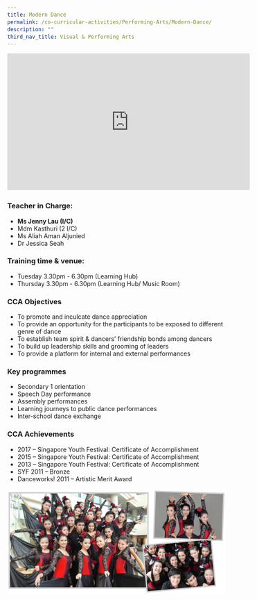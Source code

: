 ```yaml
---
title: Modern Dance
permalink: /co-curricular-activities/Performing-Arts/Modern-Dance/
description: ""
third_nav_title: Visual & Performing Arts
---
```


<iframe width="560" height="315" src="https://www.youtube.com/embed/-SwsABK63gQ" title="YouTube video player" frameborder="0" allow="accelerometer; autoplay; clipboard-write; encrypted-media; gyroscope; picture-in-picture" allowfullscreen></iframe> 

### Teacher in Charge:

  

*   **Ms Jenny Lau (I/C)**
*   Mdm Kasthuri (2 I/C)
*   Ms Aliah Aman Aljunied
*   Dr Jessica Seah

###   Training time & venue:

  

*   Tuesday 3.30pm - 6.30pm (Learning Hub)
*   Thursday 3.30pm - 6.30pm (Learning Hub/ Music Room)

###   CCA Objectives

  
*   To promote and inculcate dance appreciation
*   To provide an opportunity for the participants to be exposed to different genre of dance
*   To establish team spirit & dancers’ friendship bonds among dancers
*   To build up leadership skills and grooming of leaders
*   To provide a platform for internal and external performances

###   Key programmes

  
*   Secondary 1 orientation
*   Speech Day performance
*   Assembly performances
*   Learning journeys to public dance performances
*   Inter-school dance exchange

###   CCA Achievements

  

*   2017 – Singapore Youth Festival: Certificate of Accomplishment
*   2015 – Singapore Youth Festival: Certificate of Accomplishment
*   2013 – Singapore Youth Festival: Certificate of Accomplishment
*   SYF 2011 – Bronze
*   Danceworks! 2011 – Artistic Merit Award

![](/images/5-2.png)